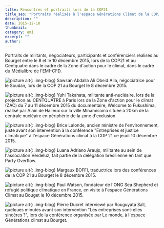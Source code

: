 ```yaml
---
title: Rencontres et portraits lors de la COP21
title_seo: "Portraits réalisés à l'espace Générations Climat de la COP21"
description: ""
date: 2015-12-10
thumbnail:
category: emi
excerpt: ""
author:
---
```


Portraits de militants, négociateurs, participants et conférenciers réalisés au Bourget entre le 8 et le 10 décembre 2015, lors de la COP21 et au Centquatre dans le cadre de la Zone d'action pour le climat, dans le cadre du [Médialibre](https://blogs.emi-cfd.coop/etatsdurgence/) de l'EMI-CFD.


![picture alt](/images/blog/portraits-cop21-01.jpg "Portrait lors de la COP21"){: .img-blog}
Sawsan Abdalla Ali Obeid Alla, négociatrice pour le Soudan, lors de la COP 21 au Bourget le 8 décembre 2015.


![picture alt](/images/blog/portraits-cop21-02.jpg "Portrait lors de la COP21"){: .img-blog}
Yuhi Takahata, militante anti-nucléaire, lors de la projection au CENTQUATRE à Paris lors de la Zone d'action pour le climat (ZAC) du 7 au 11 décembre 2015 du documentaire, Welcome to Fukushima, réalisé par Alain de Halleux sur la ville Minamisoma située à 20km de la centrale nucléaire en périphérie de la zone d'exclusion.


![picture alt](/images/blog/portraits-cop21-03.jpg "Portrait lors de la COP21"){: .img-blog}
Brice Lalonde, ancien ministre de l'environnement, juste avant son intervention à la conférence "Entreprises et justice climatique" à l'espace Générations climat à la COP 21 ce jeudi 10 décembre 2015.


![picture alt](/images/blog/portraits-cop21-04.jpg "Portrait lors de la COP21"){: .img-blog}
Luana Adriano Araujo, militante au sein de l'association Verdeluz, fait partie de la délégation brésilienne en tant que Party Overflow.


![picture alt](/images/blog/portraits-cop21-05.jpg "Portrait lors de la COP21"){: .img-blog}
Margaux BOFFI, traductrice lors des conférences de la COP 21 au Bourget le 8 décembre 2015.


![picture alt](/images/blog/portraits-cop21-06.jpg "Portrait lors de la COP21"){: .img-blog}
Paul Watson, fondateur de l'ONG Sea Shepherd et réfugié politique climatique en France, en visite à l'espace Générations Climat au Bouget le 10 décembre 2015.


![picture alt](/images/blog/portraits-cop21-07.jpg "Portrait lors de la COP21"){: .img-blog}
Pierre Ducret interviewé par Rouguyata Sall, quelques minutes avant son intervention "Les entreprises sont-elles sincères ?", lors de la conférence organisée par Le monde, à l'espace Générations climat au Bourget.

